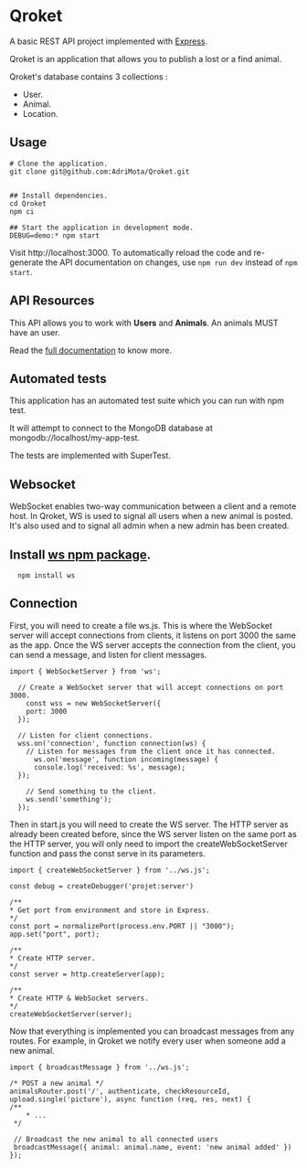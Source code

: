 # Qroket

A basic REST API project implemented with [Express](https://expressjs.com/).

Qroket is an application that allows you to publish a lost or a find animal.

Qroket's database contains 3 collections : 
- User.
- Animal.
- Location.

## Usage
```
# Clone the application.
git clone git@github.com:AdriMota/Qroket.git


## Install dependencies.
cd Qroket
npm ci

## Start the application in development mode.
DEBUG=demo:* npm start
```
Visit http://localhost:3000.
To automatically reload the code and re-generate the API documentation on changes, use `npm run dev` instead of `npm start`.

## API Resources

This API allows you to work with **Users** and **Animals**. An animals MUST have an user.

Read the [full documentation](https://qroket.onrender.com/apidoc/) to know more.
## Automated tests

This application has an automated test suite which you can run with npm test.

It will attempt to connect to the MongoDB database at mongodb://localhost/my-app-test.

The tests are implemented with SuperTest.

## Websocket 
WebSocket enables two-way communication between a client and a remote host. In Qroket, WS is used to signal all users when a new animal is posted. It's also used and to signal all admin when a new admin has been created.
## Install [ws npm package](https://www.npmjs.com/package/ws?activeTab=readme).
```
  npm install ws
```
## Connection
First, you will need to create a file ws.js. This is where the WebSocket server will accept connections from clients, it listens on port 3000 the same as the app. Once the WS server accepts the connection from the client, you can send a message, and listen for client messages.
```
import { WebSocketServer } from 'ws';
  
  // Create a WebSocket server that will accept connections on port 3000.
    const wss = new WebSocketServer({
    port: 3000
  });
  
  // Listen for client connections.
  wss.on('connection', function connection(ws) {
    // Listen for messages from the client once it has connected.
      ws.on('message', function incoming(message) {
      console.log('received: %s', message);
  });
  
    // Send something to the client.
    ws.send('something');
  });
  ```
  Then in start.js you will need to create the WS server. The HTTP server as already been created before, since the WS server listen on the same port as the HTTP server, you will only need to import the createWebSocketServer function and pass the const serve in its parameters.
  ```
  import { createWebSocketServer } from '../ws.js';

const debug = createDebugger('projet:server')

/**
 * Get port from environment and store in Express.
 */
const port = normalizePort(process.env.PORT || "3000");
app.set("port", port);

/**
 * Create HTTP server.
 */
const server = http.createServer(app);

/**
* Create HTTP & WebSocket servers.
 */
createWebSocketServer(server);
```
Now that everything is implemented you can broadcast messages from any routes. For example, in Qroket we notify every user when someone add a new animal.
```
import { broadcastMessage } from '../ws.js';

/* POST a new animal */
animalsRouter.post('/', authenticate, checkResourceId, upload.single('picture'), async function (req, res, next) {
/**
	* ...
 */
 
 // Broadcast the new animal to all connected users
 broadcastMessage({ animal: animal.name, event: 'new animal added' })
});
```
 
